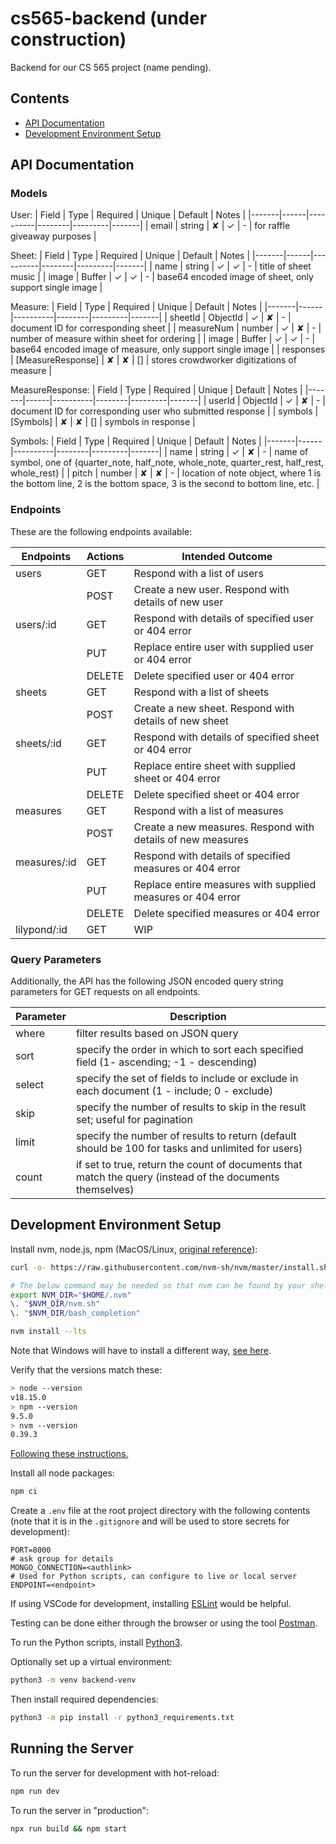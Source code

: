 # cs565-backend (under construction)

Backend for our CS 565 project (name pending).

## Contents

- [API Documentation](#api-documentation)
- [Development Environment Setup](#development-environment-setup)

## API Documentation

### Models

User:
| Field | Type | Required | Unique | Default | Notes |
|-------|------|----------|--------|---------|-------|
| email | string | ✘ | ✓ | - | for raffle giveaway purposes |

Sheet:
| Field | Type | Required | Unique | Default | Notes |
|-------|------|----------|--------|---------|-------|
| name | string | ✓ | ✓ | - | title of sheet music |
| image | Buffer | ✓ | ✓ | - | base64 encoded image of sheet, only support single image |

Measure:
| Field | Type | Required | Unique | Default | Notes |
|-------|------|----------|--------|---------|-------|
| sheetId | ObjectId | ✓ | ✘ | - | document ID for corresponding sheet |
| measureNum | number | ✓ | ✘ | - | number of measure within sheet for ordering |
| image | Buffer | ✓ | ✓ | - | base64 encoded image of measure, only support single image |
| responses | [MeasureResponse] | ✘ | ✘ | [] | stores crowdworker digitizations of measure |

MeasureResponse:
| Field | Type | Required | Unique | Default | Notes |
|-------|------|----------|--------|---------|-------|
| userId | ObjectId | ✓ | ✘ | - | document ID for corresponding user who submitted response |
| symbols | [Symbols] | ✘ | ✘ | [] | symbols in response |

Symbols:
| Field | Type | Required | Unique | Default | Notes |
|-------|------|----------|--------|---------|-------|
| name | string | ✓ | ✘ | - | name of symbol, one of {quarter_note, half_note, whole_note, quarter_rest, half_rest, whole_rest} |
| pitch | number | ✘ | ✘ | - | location of note object, where 1 is the bottom line, 2 is the bottom space, 3 is the second to bottom line, etc. |

### Endpoints

These are the following endpoints available:

| Endpoints  | Actions | Intended Outcome                                        |
|------------|---------|---------------------------------------------------------|
| users      | GET     | Respond with a list of users                            |
|            | POST    | Create a new user. Respond with details of new user     |
| users/:id  | GET     | Respond with details of specified user or 404 error     |
|            | PUT     | Replace entire user with supplied user or 404 error     |
|            | DELETE  | Delete specified user or 404 error                      |
| sheets     | GET     | Respond with a list of sheets                           |
|            | POST    | Create a new sheet. Respond with details of new sheet   |
| sheets/:id | GET     | Respond with details of specified sheet or 404 error    |
|            | PUT     | Replace entire sheet with supplied sheet or 404 error   |
|            | DELETE  | Delete specified sheet or 404 error                     |
| measures   | GET     | Respond with a list of measures                         |
|            | POST    | Create a new measures. Respond with details of new measures |
| measures/:id | GET   | Respond with details of specified measures or 404 error |
|            | PUT     | Replace entire measures with supplied measures or 404 error |
|            | DELETE  | Delete specified measures or 404 error                  |
| lilypond/:id | GET   | WIP                                                     |

### Query Parameters

Additionally, the API has the following JSON encoded query string parameters for GET requests on all endpoints.

| Parameter | Description                                                                                  |
|----------|----------------------------------------------------------------------------------------------|
| where    | filter results based on JSON query                                                           |
| sort     | specify the order in which to sort each specified field  (1- ascending; -1 - descending)     |
| select   | specify the set of fields to include or exclude in each document  (1 - include; 0 - exclude) |
| skip     | specify the number of results to skip in the result set; useful for pagination               |
| limit    | specify the number of results to return (default should be 100 for tasks and unlimited for users)                    |
| count    | if set to true, return the count of documents that match the query (instead of the documents themselves)                    |

## Development Environment Setup

Install nvm, node.js, npm (MacOS/Linux, [original reference](https://learn.microsoft.com/en-us/windows/dev-environment/javascript/nodejs-on-wsl)):
```bash
curl -o- https://raw.githubusercontent.com/nvm-sh/nvm/master/install.sh | bash

# The below command may be needed so that nvm can be found by your shell
export NVM_DIR="$HOME/.nvm"
\. "$NVM_DIR/nvm.sh"
\. "$NVM_DIR/bash_completion"

nvm install --lts
```

Note that Windows will have to install a different way, [see here](https://github.com/coreybutler/nvm-windows).

Verify that the versions match these:
```bash
> node --version
v18.15.0
> npm --version
9.5.0
> nvm --version
0.39.3
```

[Following these instructions.](https://blog.logrocket.com/how-to-set-up-node-typescript-express/)

Install all node packages:
```bash
npm ci
```

Create a `.env` file at the root project directory with the following contents (note that it is in the `.gitignore` and will be used to store secrets for development):
```properties
PORT=8000
# ask group for details
MONGO_CONNECTION=<authlink>
# Used for Python scripts, can configure to live or local server
ENDPOINT=<endpoint>
```

If using VSCode for development, installing [ESLint](https://marketplace.visualstudio.com/items?itemName=dbaeumer.vscode-eslint) would be helpful.

Testing can be done either through the browser or using the tool [Postman](https://www.postman.com/).

To run the Python scripts, install [Python3](https://www.python.org/downloads/).

Optionally set up a virtual environment:
```bash
python3 -m venv backend-venv
```

Then install required dependencies:
```bash
python3 -m pip install -r python3_requirements.txt
```

## Running the Server

To run the server for development with hot-reload:
```bash
npm run dev
```

To run the server in "production":
```bash
npx run build && npm start
```

<!-- TODO: setup MongoDB -->
<!-- TODO: setup Heroku -->
<!-- TODO: auto-deploy to Heroku -->
